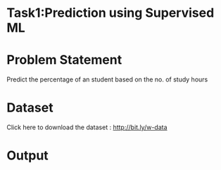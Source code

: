 # Task1:Prediction using Supervised ML
# Problem Statement
  Predict the percentage of an student based on the no. of study hours

# Dataset
  Click here to download the dataset : http://bit.ly/w-data

# Output
